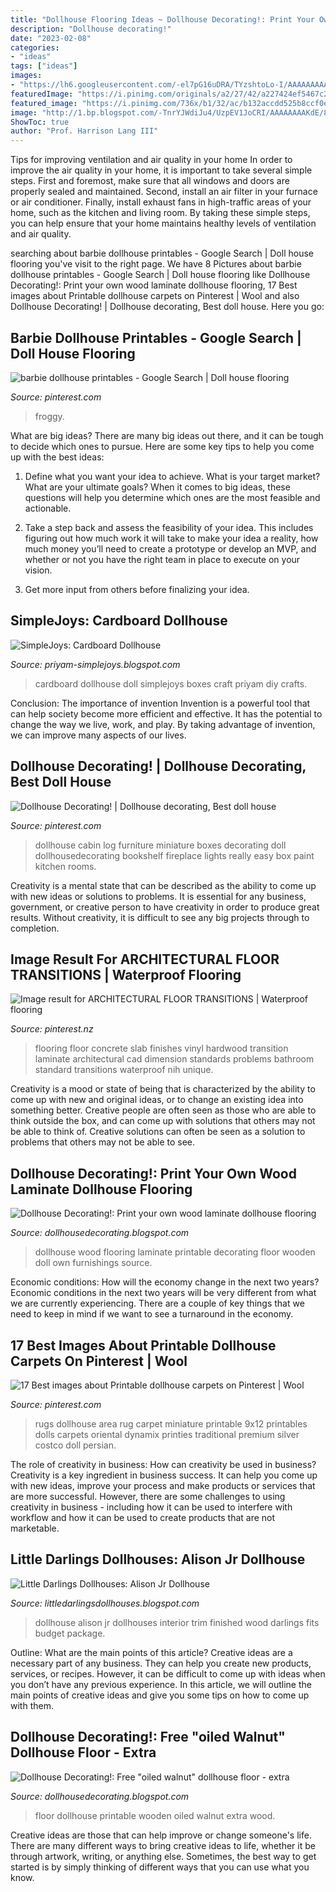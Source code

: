 ```yaml
---
title: "Dollhouse Flooring Ideas ~ Dollhouse Decorating!: Print Your Own Wood Laminate Dollhouse Flooring"
description: "Dollhouse decorating!"
date: "2023-02-08"
categories:
- "ideas"
tags: ["ideas"]
images:
- "https://lh6.googleusercontent.com/-el7pG16uDRA/TYzshtoLo-I/AAAAAAAAAB8/WXOwQgU_qXE/s1600/009.JPG"
featuredImage: "https://i.pinimg.com/originals/a2/27/42/a227424ef5467c2771eb45895063bda3.jpg"
featured_image: "https://i.pinimg.com/736x/b1/32/ac/b132accdd525b8ccf0e928bee9269e95--my-froggy-stuff-printables-barbie-miniatures.jpg"
image: "http://1.bp.blogspot.com/-TnrYJWdiJu4/UzpEV1JoCRI/AAAAAAAAKdE/8J7xUMm2lRI/w1200-h630-p-k-no-nu/printable+dollhouse+doll+house+wood+wooden+floor+laminate+7+extra+large+file+oiled+walnut.jpg"
ShowToc: true
author: "Prof. Harrison Lang III"
---
```



Tips for improving ventilation and air quality in your home
In order to improve the air quality in your home, it is important to take several simple steps. First and foremost, make sure that all windows and doors are properly sealed and maintained. Second, install an air filter in your furnace or air conditioner. Finally, install exhaust fans in high-traffic areas of your home, such as the kitchen and living room. By taking these simple steps, you can help ensure that your home maintains healthy levels of ventilation and air quality.

	

		
searching about barbie dollhouse printables - Google Search | Doll house flooring you've visit to the right page. We have 8 Pictures about barbie dollhouse printables - Google Search | Doll house flooring like Dollhouse Decorating!: Print your own wood laminate dollhouse flooring, 17 Best images about Printable dollhouse carpets on Pinterest | Wool and also Dollhouse Decorating! | Dollhouse decorating, Best doll house. Here you go:
		
    
## Barbie Dollhouse Printables - Google Search | Doll House Flooring

<img loading=lazy src="https://i.pinimg.com/736x/b1/32/ac/b132accdd525b8ccf0e928bee9269e95--my-froggy-stuff-printables-barbie-miniatures.jpg" onerror="this.onerror=null;this.src='https://tse3.mm.bing.net/th?id=OIP.ivDXAyrTuw3X8cG9cZnrhQHaFs&amp;pid=15.1';" alt="barbie dollhouse printables - Google Search | Doll house flooring">

_Source: pinterest.com_

>froggy. 

	

What are big ideas?
There are many big ideas out there, and it can be tough to decide which ones to pursue. Here are some key tips to help you come up with the best ideas:
1. Define what you want your idea to achieve. What is your target market? What are your ultimate goals? When it comes to big ideas, these questions will help you determine which ones are the most feasible and actionable.

2. Take a step back and assess the feasibility of your idea. This includes figuring out how much work it will take to make your idea a reality, how much money you’ll need to create a prototype or develop an MVP, and whether or not you have the right team in place to execute on your vision.

3. Get more input from others before finalizing your idea.

    
## SimpleJoys: Cardboard Dollhouse

<img loading=lazy src="http://2.bp.blogspot.com/-X8iXF9h2caU/VNqDJvL6jiI/AAAAAAAA4wQ/aZ9TnR6a61I/s1600/image_2%2B(37).jpg" onerror="this.onerror=null;this.src='https://tse1.mm.bing.net/th?id=OIP.2l67bHoT6XGp156bsWEcAAHaJ4&amp;pid=15.1';" alt="SimpleJoys: Cardboard Dollhouse">

_Source: priyam-simplejoys.blogspot.com_

>cardboard dollhouse doll simplejoys boxes craft priyam diy crafts. 

	

Conclusion: The importance of invention
Invention is a powerful tool that can help society become more efficient and effective. It has the potential to change the way we live, work, and play. By taking advantage of invention, we can improve many aspects of our lives.

    
## Dollhouse Decorating! | Dollhouse Decorating, Best Doll House

<img loading=lazy src="https://i.pinimg.com/originals/a2/27/42/a227424ef5467c2771eb45895063bda3.jpg" onerror="this.onerror=null;this.src='https://tse1.mm.bing.net/th?id=OIP.zMaBl-9blnzO7ggvn4cxTwHaJ4&amp;pid=15.1';" alt="Dollhouse Decorating! | Dollhouse decorating, Best doll house">

_Source: pinterest.com_

>dollhouse cabin log furniture miniature boxes decorating doll dollhousedecorating bookshelf fireplace lights really easy box paint kitchen rooms. 

	

Creativity is a mental state that can be described as the ability to come up with new ideas or solutions to problems. It is essential for any business, government, or creative person to have creativity in order to produce great results. Without creativity, it is difficult to see any big projects through to completion.

    
## Image Result For ARCHITECTURAL FLOOR TRANSITIONS | Waterproof Flooring

<img loading=lazy src="https://i.pinimg.com/originals/e9/54/48/e95448653a89695218f54642021e114c.jpg" onerror="this.onerror=null;this.src='https://tse4.mm.bing.net/th?id=OIP.GQ5rZMFue2T5UAjRTNHuGgHaEy&amp;pid=15.1';" alt="Image result for ARCHITECTURAL FLOOR TRANSITIONS | Waterproof flooring">

_Source: pinterest.nz_

>flooring floor concrete slab finishes vinyl hardwood transition laminate architectural cad dimension standards problems bathroom standard transitions waterproof nih unique. 

	

Creativity is a mood or state of being that is characterized by the ability to come up with new and original ideas, or to change an existing idea into something better. Creative people are often seen as those who are able to think outside the box, and can come up with solutions that others may not be able to think of. Creative solutions can often be seen as a solution to problems that others may not be able to see.

    
## Dollhouse Decorating!: Print Your Own Wood Laminate Dollhouse Flooring

<img loading=lazy src="http://3.bp.blogspot.com/_5dCz6b_IhpQ/SjKE-qf4ZbI/AAAAAAAAE9Y/BeoMfpOjvRk/w1200-h630-p-nu/printable+dollhouse+doll+house+wood+wooden+floor+laminate+7.jpg" onerror="this.onerror=null;this.src='https://tse3.mm.bing.net/th?id=OIP._sCHWgjWBqkhzaNOL6vieAHaEP&amp;pid=15.1';" alt="Dollhouse Decorating!: Print your own wood laminate dollhouse flooring">

_Source: dollhousedecorating.blogspot.com_

>dollhouse wood flooring laminate printable decorating floor wooden doll own furnishings source. 

	

Economic conditions: How will the economy change in the next two years?
Economic conditions in the next two years will be very different from what we are currently experiencing. There are a couple of key things that we need to keep in mind if we want to see a turnaround in the economy.

    
## 17 Best Images About Printable Dollhouse Carpets On Pinterest | Wool

<img loading=lazy src="https://s-media-cache-ak0.pinimg.com/736x/1f/d7/8b/1fd78b88ba609525fd829566db486e84.jpg" onerror="this.onerror=null;this.src='https://tse4.mm.bing.net/th?id=OIP.YAxi_mlkByQj3Xf89a1Y0wHaKY&amp;pid=15.1';" alt="17 Best images about Printable dollhouse carpets on Pinterest | Wool">

_Source: pinterest.com_

>rugs dollhouse area rug carpet miniature printable 9x12 printables dolls carpets oriental dynamix printies traditional premium silver costco doll persian. 

	

The role of creativity in business: How can creativity be used in business?
Creativity is a key ingredient in business success. It can help you come up with new ideas, improve your process and make products or services that are more successful. However, there are some challenges to using creativity in business - including how it can be used to interfere with workflow and how it can be used to create products that are not marketable.

    
## Little Darlings Dollhouses: Alison Jr Dollhouse

<img loading=lazy src="https://lh6.googleusercontent.com/-el7pG16uDRA/TYzshtoLo-I/AAAAAAAAAB8/WXOwQgU_qXE/s1600/009.JPG" onerror="this.onerror=null;this.src='https://tse3.mm.bing.net/th?id=OIP.i0t8ewoPpAIJegz0pFWC0wHaFj&amp;pid=15.1';" alt="Little Darlings Dollhouses: Alison Jr Dollhouse">

_Source: littledarlingsdollhouses.blogspot.com_

>dollhouse alison jr dollhouses interior trim finished wood darlings fits budget package. 

	

Outline: What are the main points of this article?
Creative ideas are a necessary part of any business. They can help you create new products, services, or recipes. However, it can be difficult to come up with ideas when you don’t have any previous experience. In this article, we will outline the main points of creative ideas and give you some tips on how to come up with them.

    
## Dollhouse Decorating!: Free &quot;oiled Walnut&quot; Dollhouse Floor - Extra

<img loading=lazy src="http://1.bp.blogspot.com/-TnrYJWdiJu4/UzpEV1JoCRI/AAAAAAAAKdE/8J7xUMm2lRI/w1200-h630-p-k-no-nu/printable+dollhouse+doll+house+wood+wooden+floor+laminate+7+extra+large+file+oiled+walnut.jpg" onerror="this.onerror=null;this.src='https://tse3.mm.bing.net/th?id=OIP.Ijk_n5emzJCzS5cNbaGnXAHaD4&amp;pid=15.1';" alt="Dollhouse Decorating!: Free &quot;oiled walnut&quot; dollhouse floor - extra">

_Source: dollhousedecorating.blogspot.com_

>floor dollhouse printable wooden oiled walnut extra wood. 

	

Creative ideas are those that can help improve or change someone's life. There are many different ways to bring creative ideas to life, whether it be through artwork, writing, or anything else. Sometimes, the best way to get started is by simply thinking of different ways that you can use what you know.

